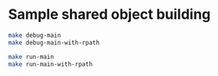 # Sample shared object building

```bash
make debug-main
make debug-main-with-rpath

make run-main
make run-main-with-rpath
```